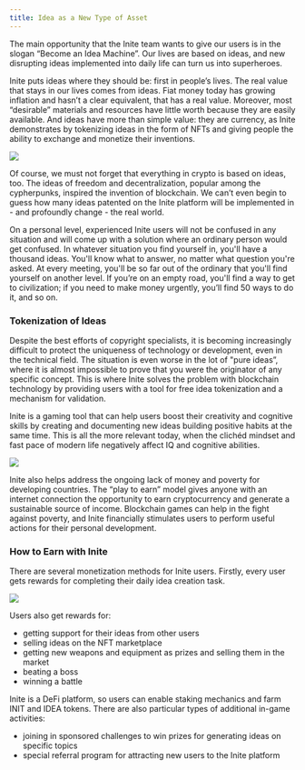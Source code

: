 ```yaml
---
title: Idea as a New Type of Asset
---
```

The main opportunity that the Inite team wants to give our users is in the slogan “Become an Idea Machine”. Our lives are based on ideas, and new disrupting ideas implemented into daily life can turn us into superheroes. 

Inite puts ideas where they should be: first in people’s lives. The real value that stays in our lives comes from ideas. Fiat money today has growing inflation and hasn’t a clear equivalent, that has a real value. Moreover, most “desirable” materials and resources have little worth because they are easily available. And ideas have more than simple value: they are currency, as Inite demonstrates by tokenizing ideas in the form of NFTs and giving people the ability to exchange and monetize their inventions.

![](img/origin.4.jpg)

Of course, we must not forget that everything in crypto is based on ideas, too. The ideas of freedom and decentralization, popular among the cypherpunks, inspired the invention of blockchain. We can’t even begin to guess how many ideas patented on the Inite platform will be implemented in - and profoundly change - the real world. 

On a personal level, experienced Inite users will not be confused in any situation and will come up with a solution where an ordinary person would get confused. In whatever situation you find yourself in, you'll have a thousand ideas. You'll know what to answer, no matter what question you're asked. At every meeting, you'll be so far out of the ordinary that you'll find yourself on another level. If you’re on an empty road, you'll find a way to get to civilization; if you need to make money urgently, you’ll find 50 ways to do it, and so on.



### Tokenization of Ideas 

Despite the best efforts of copyright specialists, it is becoming increasingly difficult to protect the uniqueness of technology or development, even in the technical field. The situation is even worse in the lot of "pure ideas”, where it is almost impossible to prove that you were the originator of any specific concept. This is where Inite solves the problem with blockchain technology by providing users with a tool for free idea tokenization and a mechanism for validation.

Inite is a gaming tool that can help users boost their creativity and cognitive skills by creating and documenting new ideas building positive habits at the same time. This is all the more relevant today, when the clichéd mindset and fast pace of modern life negatively affect IQ and cognitive abilities. 

![](img/origin.2.png)

Inite also helps address the ongoing lack of money and poverty for developing countries. The “play to earn” model gives anyone with an internet connection the opportunity to earn cryptocurrency and generate a sustainable source of income. Blockchain games can help in the fight against poverty, and Inite financially stimulates users to perform useful actions for their personal development.



### How to Earn with Inite

There are several monetization methods for Inite users. Firstly, every user gets rewards for completing their daily idea creation task. 

![](img/снимок-экрана-2022-01-26-093534.jpg)

Users also get rewards for:

* getting support for their ideas from other users 
* selling ideas on the NFT marketplace
* getting new weapons and equipment as prizes and selling them in the market
* beating a boss
* winning a battle



Inite is a DeFi platform, so users can enable staking mechanics and farm INIT and IDEA tokens. There are also particular types of additional in-game activities: 

* joining in sponsored challenges to win prizes for generating ideas on specific topics
* special referral program for attracting new users to the Inite platform 

<!--EndFragment-->